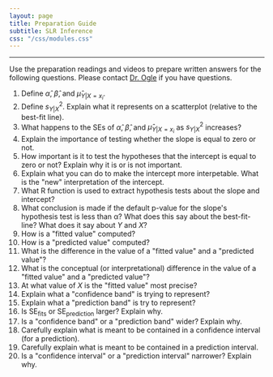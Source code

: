 ```yaml
---
layout: page
title: Preparation Guide
subtitle: SLR Inference
css: "/css/modules.css"
---
```


----

<div class="alert alert-warning">
Use the preparation readings and videos to prepare written answers for the following questions. Please contact <a href="mailto:dogle@northland.edu">Dr. Ogle</a> if you have questions.
</div>

1. Define $\hat{\alpha}$, $\hat{\beta}$, and $\hat{\mu}_{Y|X=x_{i}}$.
1. Define $s^{2}_{Y|X}$. Explain what it represents on a scatterplot (relative to the best-fit line).
1. What happens to the SEs of $\hat{\alpha}$, $\hat{\beta}$, and $\hat{\mu}_{Y|X=x_{i}}$ as $s^{2}_{Y|X}$ increases?
1. Explain the importance of testing whether the slope is equal to zero or not.
1. How important is it to test the hypotheses that the intercept is equal to zero or not? Explain why it is or is not important.
1. Explain what you can do to make the intercept more interpetable. What is the "new" interpretation of the intercept.
1. What R function is used to extract hypothesis tests about the slope and intercept?
1. What conclusion is made if the default p-value for the slope's hypothesis test is less than &alpha;? What does this say about the best-fit-line? What does it say about $Y$ and $X$?
1. How is a "fitted value" computed?
1. How is a "predicted value" computed?
1. What is the difference in the value of a "fitted value" and a "predicted value"?
1. What is the conceptual (or interpretational) difference in the value of a "fitted value" and a "predicted value"?
1. At what value of $X$ is the "fitted value" most precise?
1. Explain what a "confidence band" is trying to represent?
1. Explain what a "prediction band" is try to represent?
1. Is $\text{SE}_{\text{fits}}$ or $\text{SE}_{\text{prediction}}$ larger? Explain why.
1. Is a "confidence band" or a "prediction band" wider? Explain why.
1. Carefully explain what is meant to be contained in a confidence interval (for a prediction).
1. Carefully explain what is meant to be contained in a prediction interval.
1. Is a "confidence interval" or a "prediction interval" narrower? Explain why.





